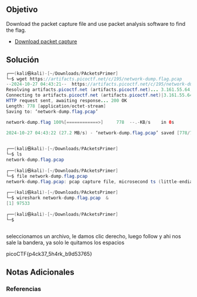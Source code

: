 
## Objetivo 

Download the packet capture file and use packet analysis software to find the flag.

- [Download packet capture](https://artifacts.picoctf.net/c/195/network-dump.flag.pcap)
## Solución  
```java
┌──(kali㉿kali)-[~/Downloads/PAcketsPrimer]
└─$ wget https://artifacts.picoctf.net/c/195/network-dump.flag.pcap
--2024-10-27 04:43:21--  https://artifacts.picoctf.net/c/195/network-dump.flag.pcap
Resolving artifacts.picoctf.net (artifacts.picoctf.net)... 3.161.55.64, 3.161.55.100, 3.161.55.61, ...
Connecting to artifacts.picoctf.net (artifacts.picoctf.net)|3.161.55.64|:443... connected.
HTTP request sent, awaiting response... 200 OK
Length: 778 [application/octet-stream]
Saving to: ‘network-dump.flag.pcap’

network-dump.flag 100%[============>]     778  --.-KB/s    in 0s      

2024-10-27 04:43:22 (27.2 MB/s) - ‘network-dump.flag.pcap’ saved [778/778]

                                                                       
┌──(kali㉿kali)-[~/Downloads/PAcketsPrimer]
└─$ ls
network-dump.flag.pcap
                                                                       
┌──(kali㉿kali)-[~/Downloads/PAcketsPrimer]
└─$ file network-dump.flag.pcap                                 
network-dump.flag.pcap: pcap capture file, microsecond ts (little-endian) - version 2.4 (Ethernet, capture length 262144)
                                                                       
┌──(kali㉿kali)-[~/Downloads/PAcketsPrimer]
└─$ wireshark network-dump.flag.pcap  &                            
[1] 97533
                                                                       
┌──(kali㉿kali)-[~/Downloads/PAcketsPrimer]
└─$ 



```
seleccionamos un archivo, le damos  clic derecho, luego follow y ahi nos sale la bandera, ya solo le quitamos los espacios

picoCTF{p4ck37_5h4rk_b9d53765}
## Notas Adicionales 

### Referencias
